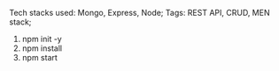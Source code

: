 Tech stacks used: Mongo, Express, Node;
Tags: REST API, CRUD, MEN stack;
1) npm init -y
2) npm install
3) npm start

